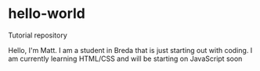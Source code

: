 # hello-world
Tutorial repository

Hello, I'm Matt. I am a student in Breda that is just starting out with coding. I am currently learning HTML/CSS and will be starting on JavaScript soon
